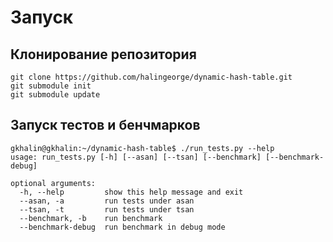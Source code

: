 # Запуск

## Клонирование репозитория

```
git clone https://github.com/halingeorge/dynamic-hash-table.git
git submodule init
git submodule update
```

## Запуск тестов и бенчмарков
```
gkhalin@gkhalin:~/dynamic-hash-table$ ./run_tests.py --help
usage: run_tests.py [-h] [--asan] [--tsan] [--benchmark] [--benchmark-debug]

optional arguments:
  -h, --help         show this help message and exit
  --asan, -a         run tests under asan
  --tsan, -t         run tests under tsan
  --benchmark, -b    run benchmark
  --benchmark-debug  run benchmark in debug mode
```


